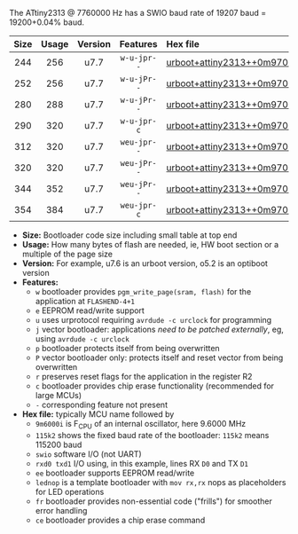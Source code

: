 The ATtiny2313 @ 7760000 Hz has a SWIO baud rate of 19207 baud = 19200+0.04% baud.

|Size|Usage|Version|Features|Hex file|
|:-:|:-:|:-:|:-:|:--|
|244|256|u7.7|`w-u-jpr--`|[urboot+attiny2313++0m9700i++++2k4_swio_rxd0_txd1_lednop.hex](https://raw.githubusercontent.com/stefanrueger/urboot.hex/main/mcus/attiny2313/internal_oscillator/fint++0m9700_Hz/br++++2k4_bps/urboot+attiny2313++0m9700i++++2k4_swio_rxd0_txd1_lednop.hex)|
|252|256|u7.7|`w-u-jPr--`|[urboot+attiny2313++0m9700i++++2k4_swio_rxd0_txd1.hex](https://raw.githubusercontent.com/stefanrueger/urboot.hex/main/mcus/attiny2313/internal_oscillator/fint++0m9700_Hz/br++++2k4_bps/urboot+attiny2313++0m9700i++++2k4_swio_rxd0_txd1.hex)|
|280|288|u7.7|`w-u-jPr--`|[urboot+attiny2313++0m9700i++++2k4_swio_rxd0_txd1_lednop_fr.hex](https://raw.githubusercontent.com/stefanrueger/urboot.hex/main/mcus/attiny2313/internal_oscillator/fint++0m9700_Hz/br++++2k4_bps/urboot+attiny2313++0m9700i++++2k4_swio_rxd0_txd1_lednop_fr.hex)|
|290|320|u7.7|`w-u-jpr-c`|[urboot+attiny2313++0m9700i++++2k4_swio_rxd0_txd1_lednop_fr_ce.hex](https://raw.githubusercontent.com/stefanrueger/urboot.hex/main/mcus/attiny2313/internal_oscillator/fint++0m9700_Hz/br++++2k4_bps/urboot+attiny2313++0m9700i++++2k4_swio_rxd0_txd1_lednop_fr_ce.hex)|
|312|320|u7.7|`weu-jpr--`|[urboot+attiny2313++0m9700i++++2k4_swio_rxd0_txd1_ee_lednop.hex](https://raw.githubusercontent.com/stefanrueger/urboot.hex/main/mcus/attiny2313/internal_oscillator/fint++0m9700_Hz/br++++2k4_bps/urboot+attiny2313++0m9700i++++2k4_swio_rxd0_txd1_ee_lednop.hex)|
|320|320|u7.7|`weu-jPr--`|[urboot+attiny2313++0m9700i++++2k4_swio_rxd0_txd1_ee.hex](https://raw.githubusercontent.com/stefanrueger/urboot.hex/main/mcus/attiny2313/internal_oscillator/fint++0m9700_Hz/br++++2k4_bps/urboot+attiny2313++0m9700i++++2k4_swio_rxd0_txd1_ee.hex)|
|344|352|u7.7|`weu-jPr--`|[urboot+attiny2313++0m9700i++++2k4_swio_rxd0_txd1_ee_lednop_fr.hex](https://raw.githubusercontent.com/stefanrueger/urboot.hex/main/mcus/attiny2313/internal_oscillator/fint++0m9700_Hz/br++++2k4_bps/urboot+attiny2313++0m9700i++++2k4_swio_rxd0_txd1_ee_lednop_fr.hex)|
|354|384|u7.7|`weu-jpr-c`|[urboot+attiny2313++0m9700i++++2k4_swio_rxd0_txd1_ee_lednop_fr_ce.hex](https://raw.githubusercontent.com/stefanrueger/urboot.hex/main/mcus/attiny2313/internal_oscillator/fint++0m9700_Hz/br++++2k4_bps/urboot+attiny2313++0m9700i++++2k4_swio_rxd0_txd1_ee_lednop_fr_ce.hex)|

- **Size:** Bootloader code size including small table at top end
- **Usage:** How many bytes of flash are needed, ie, HW boot section or a multiple of the page size
- **Version:** For example, u7.6 is an urboot version, o5.2 is an optiboot version
- **Features:**
  + `w` bootloader provides `pgm_write_page(sram, flash)` for the application at `FLASHEND-4+1`
  + `e` EEPROM read/write support
  + `u` uses urprotocol requiring `avrdude -c urclock` for programming
  + `j` vector bootloader: applications *need to be patched externally*, eg, using `avrdude -c urclock`
  + `p` bootloader protects itself from being overwritten
  + `P` vector bootloader only: protects itself and reset vector from being overwritten
  + `r` preserves reset flags for the application in the register R2
  + `c` bootloader provides chip erase functionality (recommended for large MCUs)
  + `-` corresponding feature not present
- **Hex file:** typically MCU name followed by
  + `9m6000i` is F<sub>CPU</sub> of an internal oscillator, here 9.6000 MHz
  + `115k2` shows the fixed baud rate of the bootloader: `115k2` means 115200 baud
  + `swio` software I/O (not UART)
  + `rxd0 txd1` I/O using, in this example, lines RX `D0` and TX `D1`
  + `ee` bootloader supports EEPROM read/write
  + `lednop` is a template bootloader with `mov rx,rx` nops as placeholders for LED operations
  + `fr` bootloader provides non-essential code ("frills") for smoother error handling
  + `ce` bootloader provides a chip erase command
